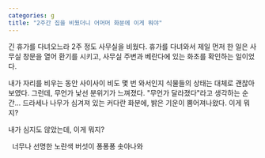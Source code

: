 ```yaml
---
categories: g
title: "2주간 집을 비웠더니 어머머 화분에 이게 뭐야"
---
```

긴 휴가를 다녀오느라 2주 정도 사무실을 비웠다. 휴가를 다녀와서 제일 먼저 한 일은 사무실 창문을 열어 환기를 시키고, 사무실 주변과 베란다에 있는 화초를 확인하는 일이었다.

내가 자리를 비우는 동안 사이사이 비도 몇 번 와서인지 식물들의 상태는 대체로 괜찮아 보였다. 그런데, 무언가 낯선 분위기가 느껴졌다. "무언가 달라졌다"라고 생각하는 순간... 드라세나 나무가 심겨져 있는 커다란 화분에, 밝은 기운이 뿜어져나왔다. 이게 뭐지?

내가 심지도 않았는데, 이게 뭐지?

&nbsp;
너무나 선명한 노란색 버섯이 퐁퐁퐁 솟아나와